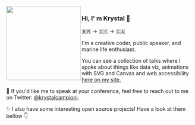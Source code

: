 <img align="left" width='200px' src='https://krystalcampioni.com/krystal.png'/>

### Hi, I' m Krystal 👋 

🇧🇷 → 🇩🇪 → 🇨🇦


I'm a creative coder, public speaker, and marine life enthusiast.

You can see a collection of talks where I spoke about things like data viz, animations with SVG and Canvas
and web accessibility <a href="https://krystalcampioni.com/">here on my site.</a>

💬 If you'd like me to speak at your conference, feel free to reach out to me on Twitter: <a href="https://twitter.com/krystalcampioni">@krystalcampioni</a>. 

✨ I also have some interesting open source projects! Have a look at them bellow 👇
